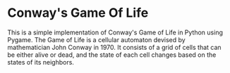 # Conway's Game Of Life

This is a simple implementation of Conway's Game of Life in Python using Pygame. The Game of Life is a cellular
automaton devised by mathematician John Conway in 1970. It consists of a grid of cells that can be either alive or dead,
and the state of each cell changes based on the states of its neighbors.